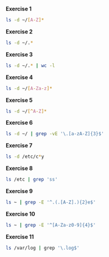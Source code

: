 **Exercise 1**
```bash
ls -d ~/[A-Z]*
```

**Exercise 2**
```bash
ls -d ~/.* 
```

**Exercise 3**
```bash
ls -d ~/.* | wc -l
```

**Exercise 4**
```bash
ls -d ~/[A-Za-z]*
```

**Exercise 5**
```bash
ls -d ~/[^A-Z]*
```

**Exercise 6**
```bash
ls -d ~/ | grep -vE '\.[a-zA-Z]{3}$'
```

**Exercise 7**
```bash
ls -d /etc/c*y
```

**Exercise 8**
```bash
ls /etc | grep 'ss'
```

**Exercise 9**
```bash
ls ~ | grep -E '^.(.[A-Z].){2}e$'
```

**Exercise 10**
```bash
ls ~ | grep -E '^[A-Za-z0-9]{4}$'
```

**Exercise 11**
```bash
ls /var/log | grep '\.log$'
```
